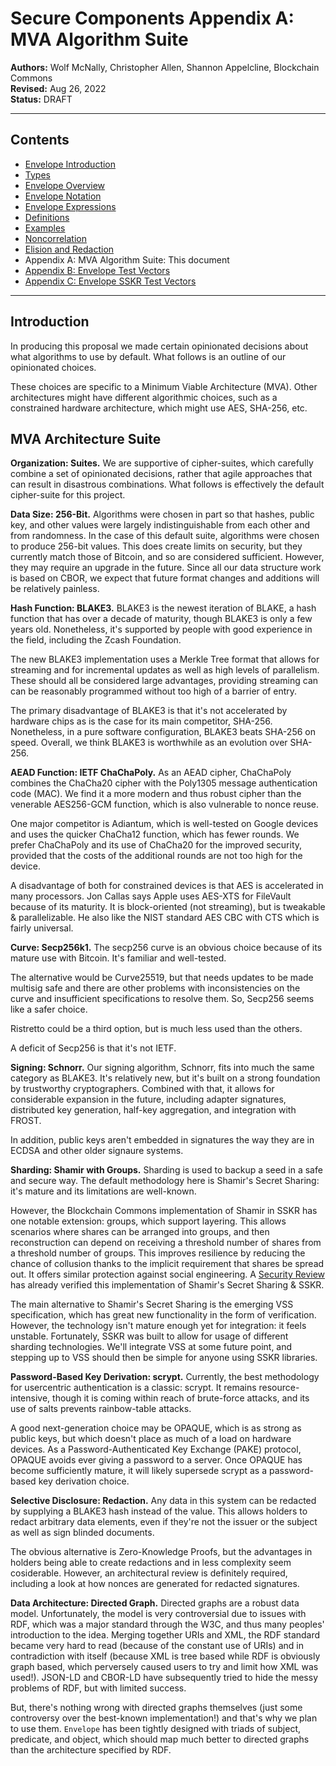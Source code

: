 # Secure Components Appendix A: MVA Algorithm Suite

**Authors:** Wolf McNally, Christopher Allen, Shannon Appelcline, Blockchain Commons</br>
**Revised:** Aug 26, 2022</br>
**Status:** DRAFT

---

## Contents

* [Envelope Introduction](00-INTRODUCTION.md)
* [Types](01-TYPES.md)
* [Envelope Overview](02-ENVELOPE.md)
* [Envelope Notation](03-ENVELOPE-NOTATION.md)
* [Envelope Expressions](04-ENVELOPE-EXPRESSIONS.md)
* [Definitions](05-DEFINITIONS.md)
* [Examples](06-EXAMPLES.md)
* [Noncorrelation](07-NONCORRELATION.md)
* [Elision and Redaction](08-ELISION-REDACTION.md)
* Appendix A: MVA Algorithm Suite: This document
* [Appendix B: Envelope Test Vectors](10-B-ENVELOPE-TEST-VECTORS.md)
* [Appendix C: Envelope SSKR Test Vectors](11-C-ENVELOPE-SSKR-TEST-VECTORS.md)

---

## Introduction

In producing this proposal we made certain opinionated decisions about what algorithms to use by default. What follows is an outline of our opinionated choices.

These choices are specific to a Minimum Viable Architecture (MVA). Other architectures might have different algorithmic choices, such as a constrained hardware architecture, which might use AES, SHA-256, etc.

## MVA Architecture Suite

**Organization: Suites.** We are supportive of cipher-suites, which carefully combine a set of opinionated decisions, rather that agile approaches that can result in disastrous combinations. What follows is effectively the default cipher-suite for this project.

**Data Size: 256-Bit.** Algorithms were chosen in part so that hashes, public key, and other values were largely indistinguishable from each other and from randomness. In the case of this default suite, algorithms were chosen to produce 256-bit values. This does create limits on security, but they currently match those of Bitcoin, and so are considered sufficient. However, they may require an upgrade in the future. Since all our data structure work is based on CBOR, we expect that future format changes and additions will be relatively painless.

**Hash Function: BLAKE3.** BLAKE3 is the newest iteration of BLAKE, a hash function that has over a decade of maturity, though BLAKE3 is only a few years old. Nonetheless, it's supported by people with good experience in the field, including the Zcash Foundation.

The new BLAKE3 implementation uses a Merkle Tree format that allows for streaming and for incremental updates as well as high levels of parallelism. These should all be considered large advantages, providing streaming can can be reasonably programmed without too high of a barrier of entry.

The primary disadvantage of BLAKE3 is that it's not accelerated by hardware chips as is the case for its main competitor, SHA-256. Nonetheless, in a pure software configuration, BLAKE3 beats SHA-256 on speed. Overall, we think BLAKE3 is worthwhile as an evolution over SHA-256.

**AEAD Function: IETF ChaChaPoly.** As an AEAD cipher, ChaChaPoly combines the ChaCha20 cipher with the Poly1305 message authentication code (MAC). We find it a more modern and thus robust cipher than the venerable AES256-GCM function, which is also vulnerable to nonce reuse.

One major competitor is Adiantum, which is well-tested on Google devices and uses the quicker ChaCha12 function, which has fewer rounds. We prefer ChaChaPoly and its use of ChaCha20 for the improved security, provided that the costs of the additional rounds are not too high for the device.

A disadvantage of both for constrained devices is that AES is accelerated in many processors. Jon Callas says Apple uses AES-XTS for FileVault because of its maturity. It is block-oriented (not streaming), but is tweakable & parallelizable. He also like the NIST standard AES CBC with CTS which is fairly universal.

**Curve: Secp256k1.** The secp256 curve is an obvious choice because of its mature use with Bitcoin. It's familiar and well-tested.

The alternative would be Curve25519, but that needs updates to be made multisig safe and there are other problems with inconsistencies on the curve and insufficient specifications to resolve them. So, Secp256 seems like a safer choice.

Ristretto could be a third option, but is much less used than the others.

A deficit of Secp256 is that it's not IETF.

**Signing: Schnorr.** Our signing algorithm, Schnorr, fits into much the same category as BLAKE3. It's relatively new, but it's built on a strong foundation by trustworthy cryptographers. Combined with that, it allows for considerable expansion in the future, including adapter signatures, distributed key generation, half-key aggregation, and integration with FROST.

In addition, public keys aren't embedded in signatures the way they are in ECDSA and other older signaure systems.

**Sharding: Shamir with Groups.** Sharding is used to backup a seed in a safe and secure way. The default methodology here is Shamir's Secret Sharing: it's mature and its limitations are well-known.

However, the Blockchain Commons implementation of Shamir in SSKR has one notable extension: groups, which support layering. This allows scenarios where shares can be arranged into groups, and then reconstruction can depend on receiving a threshold number of shares from a threshold number of groups. This improves resilience by reducing the chance of collusion thanks to the implicit requirement that shares be spread out. It offers similar protection against social engineering. A [Security Review](https://github.com/BlockchainCommons/bc-sskr/blob/master/SECURITY-REVIEW.md) has already verified this implementation of Shamir's Secret Sharing & SSKR.

The main alternative to Shamir's Secret Sharing is the emerging VSS specification, which has great new functionality in the form of verification. However, the technology isn't mature enough yet for integration: it feels unstable. Fortunately, SSKR was built to allow for usage of different sharding technologies. We'll integrate VSS at some future point, and stepping up to VSS should then be simple for anyone using SSKR libraries.

**Password-Based Key Derivation: scrypt.** Currently, the best methodology for usercentric authentication is a classic: scrypt. It remains resource-intensive, though it is coming within reach of brute-force attacks, and its use of salts prevents rainbow-table attacks.

A good next-generation choice may be OPAQUE, which is as strong as public keys, but which doesn't place as much of a load on hardware devices. As a Password-Authenticated Key Exchange (PAKE) protocol, OPAQUE avoids ever giving a password to a server. Once OPAQUE has become sufficiently mature, it will likely supersede scrypt as a password-based key derivation choice.

**Selective Disclosure: Redaction.** Any data in this system can be redacted by supplying a BLAKE3 hash instead of the value. This allows holders to redact arbitrary data elements, even if they're not the issuer or the subject as well as sign blinded documents.

The obvious alternative is Zero-Knowledge Proofs, but the advantages in holders being able to create redactions and in less complexity seem cosiderable. However, an architectural review is definitely required, including a look at how nonces are generated for redacted signatures.

**Data Architecture: Directed Graph.** Directed graphs are a robust data model. Unfortunately, the model is very controversial due to issues with RDF, which was a major standard through the W3C, and thus many peoples' introduction to the idea. Merging together URIs and XML, the RDF standard became very hard to read (because of the constant use of URIs) and in contradiction with itself (because XML is tree based while RDF is obviously graph based, which perversely caused users to try and limit how XML was used!). JSON-LD and CBOR-LD have subsequently tried to hide the messy problems of RDF, but with limited success.

But, there's nothing wrong with directed graphs themselves (just some controversy over the best-known implementation!) and that's why we plan to use them. `Envelope` has been tightly designed with triads of subject, predicate, and object, which should map much better to directed graphs than the architecture specified by RDF.
